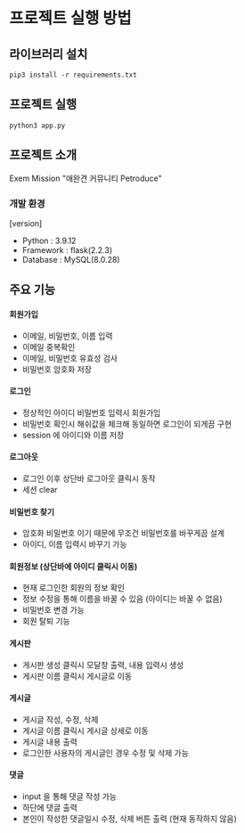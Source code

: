 # 프로젝트 실행 방법

## 라이브러리 설치
```
pip3 install -r requirements.txt
```

## 프로젝트 실행
```
python3 app.py
```

## 프로젝트 소개
Exem Mission "애완견 커뮤니티 Petroduce"

### 개발 환경
[version]
- Python : 3.9.12
- Framework : flask(2.2.3)
- Database : MySQL(8.0.28)


## 주요 기능

#### 회원가입
- 이메일, 비밀번호, 이름 입력
- 이메일 중복확인
- 이메일, 비밀번호 유효성 검사
- 비밀번호 암호화 저장 

#### 로그인
- 정상적인 아이디 비밀번호 입력시 회원가입 
- 비밀번호 확인시 해쉬값을 체크해 동일하면 로그인이 되게끔 구현
- session 에 아이디와 이름 저장

#### 로그아웃
- 로그인 이후 상단바 로그아웃 클릭시 동작
- 세션 clear

#### 비밀번호 찾기
- 암호화 비밀번호 이기 때문에 무조건 비밀번호를 바꾸게끔 설계
- 아이디, 이름 입력시 바꾸기 가능

#### 회원정보 (상단바에 아이디 클릭시 이동)
- 현재 로그인한 회원의 정보 확인
- 정보 수정을 통해 이름을 바꿀 수 있음 (아이디는 바꿀 수 없음)
- 비밀번호 변경 가능
- 회원 탈퇴 기능 

#### 게시판 
- 게시판 생성 클릭시 모달창 출력, 내용 입력시 생성
- 게시판 이름 클릭시 게시글로 이동

#### 게시글
- 게시글 작성, 수정, 삭제
- 게시글 이름 클릭시 게시글 상세로 이동 
- 게시글 내용 출력
- 로그인한 사용자의 게시글인 경우 수정 및 삭제 가능

#### 댓글
- input 을 통해 댓글 작성 가능 
- 하단에 댓글 출력 
- 본인이 작성한 댓글일시 수정, 삭제 버튼 출력 (현재 동작하지 않음)